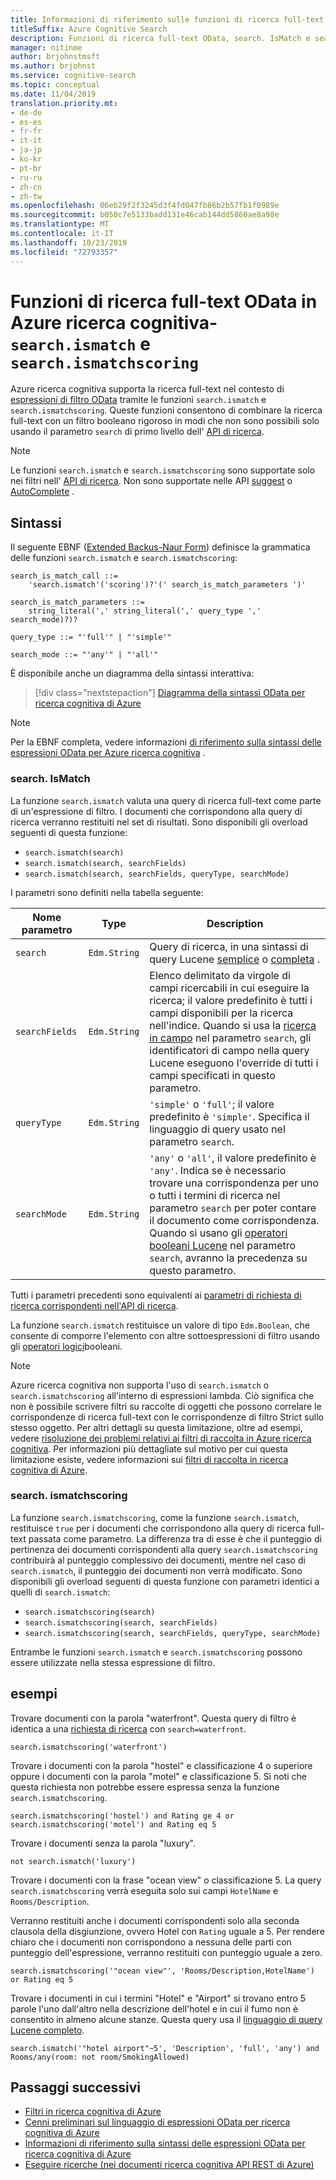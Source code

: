 ```yaml
---
title: Informazioni di riferimento sulle funzioni di ricerca full-text OData
titleSuffix: Azure Cognitive Search
description: Funzioni di ricerca full-text OData, search. IsMatch e search. ismatchscoring, in query ricerca cognitiva di Azure.
manager: nitinme
author: brjohnstmsft
ms.author: brjohnst
ms.service: cognitive-search
ms.topic: conceptual
ms.date: 11/04/2019
translation.priority.mt:
- de-de
- es-es
- fr-fr
- it-it
- ja-jp
- ko-kr
- pt-br
- ru-ru
- zh-cn
- zh-tw
ms.openlocfilehash: 06eb29f2f3245d3f4fd047fb86b2b57fb1f0989e
ms.sourcegitcommit: b050c7e5133badd131e46cab144dd5860ae8a98e
ms.translationtype: MT
ms.contentlocale: it-IT
ms.lasthandoff: 10/23/2019
ms.locfileid: "72793357"
---
```

# <a name="odata-full-text-search-functions-in-azure-cognitive-search---searchismatch-and-searchismatchscoring"></a>Funzioni di ricerca full-text OData in Azure ricerca cognitiva-`search.ismatch` e `search.ismatchscoring`

Azure ricerca cognitiva supporta la ricerca full-text nel contesto di [espressioni di filtro OData](query-odata-filter-orderby-syntax.md) tramite le funzioni `search.ismatch` e `search.ismatchscoring`. Queste funzioni consentono di combinare la ricerca full-text con un filtro booleano rigoroso in modi che non sono possibili solo usando il parametro `search` di primo livello dell' [API di ricerca](https://docs.microsoft.com/rest/api/searchservice/search-documents).

> [!NOTE]
> Le funzioni `search.ismatch` e `search.ismatchscoring` sono supportate solo nei filtri nell' [API di ricerca](https://docs.microsoft.com/rest/api/searchservice/search-documents). Non sono supportate nelle API [suggest](https://docs.microsoft.com/rest/api/searchservice/suggestions) o [AutoComplete](https://docs.microsoft.com/rest/api/searchservice/autocomplete) .

## <a name="syntax"></a>Sintassi

Il seguente EBNF ([Extended Backus-Naur Form](https://en.wikipedia.org/wiki/Extended_Backus–Naur_form)) definisce la grammatica delle funzioni `search.ismatch` e `search.ismatchscoring`:

<!-- Upload this EBNF using https://bottlecaps.de/rr/ui to create a downloadable railroad diagram. -->

```
search_is_match_call ::=
    'search.ismatch'('scoring')?'(' search_is_match_parameters ')'

search_is_match_parameters ::=
    string_literal(',' string_literal(',' query_type ',' search_mode)?)?

query_type ::= "'full'" | "'simple'"

search_mode ::= "'any'" | "'all'"
```

È disponibile anche un diagramma della sintassi interattiva:

> [!div class="nextstepaction"]
> [Diagramma della sintassi OData per ricerca cognitiva di Azure](https://azuresearch.github.io/odata-syntax-diagram/#search_is_match_call)

> [!NOTE]
> Per la EBNF completa, vedere informazioni [di riferimento sulla sintassi delle espressioni OData per Azure ricerca cognitiva](search-query-odata-syntax-reference.md) .

### <a name="searchismatch"></a>search. IsMatch

La funzione `search.ismatch` valuta una query di ricerca full-text come parte di un'espressione di filtro. I documenti che corrispondono alla query di ricerca verranno restituiti nel set di risultati. Sono disponibili gli overload seguenti di questa funzione:

- `search.ismatch(search)`
- `search.ismatch(search, searchFields)`
- `search.ismatch(search, searchFields, queryType, searchMode)`

I parametri sono definiti nella tabella seguente:

| Nome parametro | Type | Description |
| --- | --- | --- |
| `search` | `Edm.String` | Query di ricerca, in una sintassi di query Lucene [semplice](query-simple-syntax.md) o [completa](query-lucene-syntax.md) . |
| `searchFields` | `Edm.String` | Elenco delimitato da virgole di campi ricercabili in cui eseguire la ricerca; il valore predefinito è tutti i campi disponibili per la ricerca nell'indice. Quando si usa la [ricerca in campo](query-lucene-syntax.md#bkmk_fields) nel parametro `search`, gli identificatori di campo nella query Lucene eseguono l'override di tutti i campi specificati in questo parametro. |
| `queryType` | `Edm.String` | `'simple'` o `'full'`; il valore predefinito è `'simple'`. Specifica il linguaggio di query usato nel parametro `search`. |
| `searchMode` | `Edm.String` | `'any'` o `'all'`, il valore predefinito è `'any'`. Indica se è necessario trovare una corrispondenza per uno o tutti i termini di ricerca nel parametro `search` per poter contare il documento come corrispondenza. Quando si usano gli [operatori booleani Lucene](query-lucene-syntax.md#bkmk_boolean) nel parametro `search`, avranno la precedenza su questo parametro. |

Tutti i parametri precedenti sono equivalenti ai [parametri di richiesta di ricerca corrispondenti nell'API di ricerca](https://docs.microsoft.com/rest/api/searchservice/search-documents).

La funzione `search.ismatch` restituisce un valore di tipo `Edm.Boolean`, che consente di comporre l'elemento con altre sottoespressioni di filtro usando gli [operatori logici](search-query-odata-logical-operators.md)booleani.

> [!NOTE]
> Azure ricerca cognitiva non supporta l'uso di `search.ismatch` o `search.ismatchscoring` all'interno di espressioni lambda. Ciò significa che non è possibile scrivere filtri su raccolte di oggetti che possono correlare le corrispondenze di ricerca full-text con le corrispondenze di filtro Strict sullo stesso oggetto. Per altri dettagli su questa limitazione, oltre ad esempi, vedere [risoluzione dei problemi relativi ai filtri di raccolta in Azure ricerca cognitiva](search-query-troubleshoot-collection-filters.md). Per informazioni più dettagliate sul motivo per cui questa limitazione esiste, vedere informazioni sui [filtri di raccolta in ricerca cognitiva di Azure](search-query-understand-collection-filters.md).


### <a name="searchismatchscoring"></a>search. ismatchscoring

La funzione `search.ismatchscoring`, come la funzione `search.ismatch`, restituisce `true` per i documenti che corrispondono alla query di ricerca full-text passata come parametro. La differenza tra di esse è che il punteggio di pertinenza dei documenti corrispondenti alla query `search.ismatchscoring` contribuirà al punteggio complessivo dei documenti, mentre nel caso di `search.ismatch`, il punteggio dei documenti non verrà modificato. Sono disponibili gli overload seguenti di questa funzione con parametri identici a quelli di `search.ismatch`:

- `search.ismatchscoring(search)`
- `search.ismatchscoring(search, searchFields)`
- `search.ismatchscoring(search, searchFields, queryType, searchMode)`

Entrambe le funzioni `search.ismatch` e `search.ismatchscoring` possono essere utilizzate nella stessa espressione di filtro.

## <a name="examples"></a>esempi

Trovare documenti con la parola "waterfront". Questa query di filtro è identica a una [richiesta di ricerca](https://docs.microsoft.com/rest/api/searchservice/search-documents) con `search=waterfront`.

    search.ismatchscoring('waterfront')

Trovare i documenti con la parola "hostel" e classificazione 4 o superiore oppure i documenti con la parola "motel" e classificazione 5. Si noti che questa richiesta non potrebbe essere espressa senza la funzione `search.ismatchscoring`.

    search.ismatchscoring('hostel') and Rating ge 4 or search.ismatchscoring('motel') and Rating eq 5

Trovare i documenti senza la parola "luxury".

    not search.ismatch('luxury')

Trovare i documenti con la frase "ocean view" o classificazione 5. La query `search.ismatchscoring` verrà eseguita solo sui campi `HotelName` e `Rooms/Description`.

Verranno restituiti anche i documenti corrispondenti solo alla seconda clausola della disgiunzione, ovvero Hotel con `Rating` uguale a 5. Per rendere chiaro che i documenti non corrispondono a nessuna delle parti con punteggio dell'espressione, verranno restituiti con punteggio uguale a zero.

    search.ismatchscoring('"ocean view"', 'Rooms/Description,HotelName') or Rating eq 5

Trovare i documenti in cui i termini "Hotel" e "Airport" si trovano entro 5 parole l'uno dall'altro nella descrizione dell'hotel e in cui il fumo non è consentito in almeno alcune stanze. Questa query usa il [linguaggio di query Lucene completo](query-lucene-syntax.md).

    search.ismatch('"hotel airport"~5', 'Description', 'full', 'any') and Rooms/any(room: not room/SmokingAllowed)

## <a name="next-steps"></a>Passaggi successivi  

- [Filtri in ricerca cognitiva di Azure](search-filters.md)
- [Cenni preliminari sul linguaggio di espressioni OData per ricerca cognitiva di Azure](query-odata-filter-orderby-syntax.md)
- [Informazioni di riferimento sulla sintassi delle espressioni OData per ricerca cognitiva di Azure](search-query-odata-syntax-reference.md)
- [Eseguire ricerche &#40;nei documenti ricerca cognitiva API REST di Azure&#41;](https://docs.microsoft.com/rest/api/searchservice/Search-Documents)
